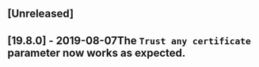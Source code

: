 ## [Unreleased]


## [19.8.0] - 2019-08-07The `Trust any certificate` parameter now works as expected.